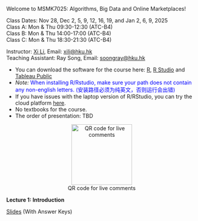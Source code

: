 Welcome to MSMK7025: Algorithms, Big Data and Online Marketplaces!          

Class Dates: Nov 28, Dec 2, 5, 9, 12, 16, 19, and Jan 2, 6, 9, 2025         
Class A: Mon & Thu 09:30-12:30 (ATC-B4)          
Class B: Mon & Thu 14:00-17:00 (ATC-B4)             
Class C: Mon & Thu 18:30-21:30 (ATC-B4)            


Instructor: [Xi Li](https://www.fbe.hku.hk/people/xi-li/),  Email: xili@hku.hk    
Teaching Assistant: Ray Song, Email: soongray@hku.hk      

- You can download the software for the course here: [R](https://cloud.r-project.org/), [R Studio](https://www.rstudio.com/products/rstudio/download/#download) and [Tableau Public](https://www.tableau.com/en-gb/products/public/download)    
- *Note:* <span style="color:blue">When installing R/Rstudio, make sure your path does not contain any non-english letters. (安装路径必须为纯英文，否则运行会出错) </span>
- If you have issues with the laptop version of R/RStudio, you can try the cloud platform [here](https://login.rstudio.cloud/).        
- No textbooks for the course.
- The order of presentation: TBD    

<div  align="center">    
<img src="https://ximarketing.github.io/class/ABOM/qrcode.png" width = "160" height = "160" alt="QR code for live comments" align=center />           
</div>        
<div  align="center">  
QR code for live comments   
</div>         

**Lecture 1: Introduction**    

[Slides](https://ximarketing.github.io/class/ABOM/a91c1dfe80539381caf15228e9b6d163f3268a7c/1-intro.pdf) (With Answer Keys)        
